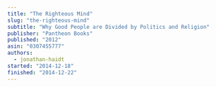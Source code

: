 ```yaml
---
title: "The Righteous Mind"
slug: "the-righteous-mind"
subtitle: "Why Good People are Divided by Politics and Religion"
publisher: "Pantheon Books"
published: "2012"
asin: "0307455777"
authors:
  - jonathan-haidt
started: "2014-12-18"
finished: "2014-12-22"
---
```

